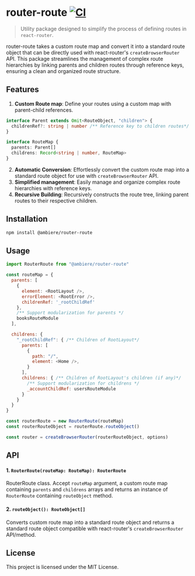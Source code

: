 # router-route [![CI](https://github.com/ambiere/router-route/actions/workflows/main.yml/badge.svg)](https://github.com/ambiere/router-route/actions/workflows/main.yml)

> Utility package designed to simplify the process of defining routes in `react-router`.

router-route takes a custom route map and convert it into a standard route object that can be directly
used with react-router's `createBrowserRouter` API. This package streamlines the management of complex
route hierarchies by linking parents and children routes through reference keys, ensuring a clean and
organized route structure.

## Features

1. **Custom Route map**: Define your routes using a custom map with parent-child references.

```ts
interface Parent extends Omit<RouteObject, "children"> {
  childrenRef?: string | number /** Reference key to children routes*/
}

interface RouteMap {
  parents: Parent[]
  childrens: Record<string | number, RouteMap>
}
```
2. **Automatic Conversion**: Effortlessly convert the custom route map into a standard route object for use with `createBrowserRouter` API.
3. **Simplified management**: Easily manage and organize complex route hierarchies with reference keys.
4. **Recursive Building**: Recursively constructs the route tree, linking parent routes to their respective children.

## Installation

```bash
npm install @ambiere/router-route

```

## Usage

```js
import RouterRoute from "@ambiere/router-route"

const routeMap = {
  parents: [
    {
      element: <RootLayout />,
      errorElement: <RootError />,
      childrenRef: '_rootChildRef'
    },
    /** Support modularization for parents */
    booksRouteModule
  ],

  childrens: {
    "_rootChildRef": { /** Children of RootLayout*/
      parents: [
        {
          path: "/",
          element: <Home />,
        }
      ],
      childrens: { /** Children of RootLayout's children (if any)*/
        /** Support modularization for childrens */
        _accountChildRef: usersRouteModule
      }
    }
  }
}

const routerRoute = new RouterRoute(routeMap)
const routerRouteObject = routerRoute.routeObject()

const router = createBrowserRouter(routerRouteObject, options)
```

## API

#### 1. `RouterRoute(routeMap: RouteMap): RouterRoute`
RouterRoute class. Accept `routeMap` argument, a custom route map containing `parents` and `childrens` arrays and
returns an instance of `RouterRoute` containing `routeObject` method.

#### 2. `routeObject(): RouteObject[]`
Converts custom route map into a standard route object and returns a standard route object compatible with react-router's `createBrowserRouter` API/method.

## License

This project is licensed under the MIT License.
